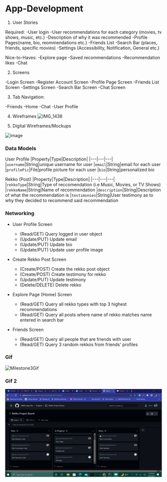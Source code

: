 # App-Development

1. User Stories

  Required:
    -User login 
    -User recommendations for each category (movies, tv shows, music, etc.)
    -Description of why it was recommended
    -Profile Pages(name, bio, reommendations etc.)
    -Friends List
    -Search Bar (places, friends, specific movies)
    -Settings (Accessibility, Notification, General etc.)
    
  Nice-to-Haves:
    -Explore page
    -Saved recommendations
    -Recommendation likes
    -Chat 
    
2. Screens

  -Login Screen
  -Register Account Screen
  -Profile Page Screen
  -Friends List Screen
  -Settings Screen
  -Search Bar Screen
  -Chat Screen
		
  
  
3. Tab Navigation:
 
  -Friends
  -Home
  -Chat
  -User Profile
	
4. Wireframes
![IMG_1438](https://user-images.githubusercontent.com/70450120/193641889-6c40af91-6e28-48df-a849-acacff7c932f.jpg)

5. Digital Wireframes/Mockups
<img width="248" alt="image" src="https://user-images.githubusercontent.com/70450120/193645598-1377b93f-7996-4f97-ad57-21f687bed86c.png">



### Data Models

User Profile
|Property|Type|Description| 
|---|---|---|
|`username`|String|unique username for user
|`email`|String|email for each user
|`profilePic`|File|profile picture for each user
|`bio`|String|personalized bio

Rekko (Post)
|Property|Type|Description| 
|---|---|---|
|`rekkoType`|String|Type of reccomendation (i.e Music, Movies, or TV Shows)
|`rekkoName`|String|Name of recommendation
|`description`|String|Description of what the recommendation is
|`testimonies`|String|User testimony as to why they decided to recommend said recommendation


### Networking

- User Profile Screen
    - (Read/GET) Query logged in user object
    - (Update/PUT) Update email
    - (Update/PUT) Update bio
    - (Update/PUT) Update user profile image
    
- Create Rekko Post Screen
    - (Create/POST) Create the rekko post object
    - (Create/POST) Create testimony for rekko
    - (Update/PUT) Update testimony
    - (Delete/DELETE) Delete rekko
    
- Explore Page (Home) Screen
    - (Read/GET) Query all rekko types with top 3 highest recommendations
    - (Read/GET) Query all posts where name of rekko matches name entered in search bar
    
- Friends Screen
    - (Read/GET) Query all people that are friends with user
    - (Read/GET) Query 3 random rekkos from friends' profiles 
    
    
   
### Gif

![Milestone3Gif](https://user-images.githubusercontent.com/70450120/196840885-95eeb93a-85bd-4118-a7d6-4cfecaa1b8eb.gif)


### Gif 2
![Milestone3Gif](https://github.com/FAMU-App-Dev/App-Development/blob/main/sprint3.gif)

